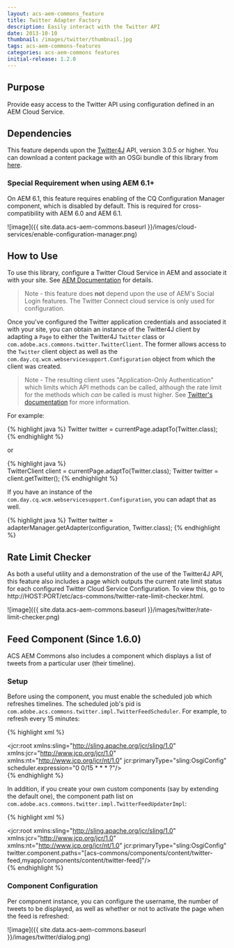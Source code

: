 ```yaml
---
layout: acs-aem-commons_feature
title: Twitter Adapter Factory
description: Easily interact with the Twitter API
date: 2013-10-10
thumbnail: /images/twitter/thumbnail.jpg
tags: acs-aem-commons-features
categories: acs-aem-commons features
initial-release: 1.2.0
---
```


## Purpose

Provide easy access to the Twitter API using configuration defined in an AEM Cloud Service.

## Dependencies

This feature depends upon the [Twitter4J](http://twitter4j.org/) API, version 3.0.5 or higher. You can download a content package with an OSGi bundle of this library from [here](https://github.com/Adobe-Consulting-Services/com.adobe.acs.bundles.twitter4j/releases/tag/com.adobe.acs.bundles.twitter4j-1.0.0).

### Special Requirement when using AEM 6.1+

On AEM 6.1, this feature requires enabling of the CQ Configuration Manager component, which is disabled by default. This is required for cross-compatibility with AEM 6.0 and AEM 6.1.

![image]({{ site.data.acs-aem-commons.baseurl }}/images/cloud-services/enable-configuration-manager.png)

## How to Use

To use this library, configure a Twitter Cloud Service in AEM and associate it with your site. See [AEM Documentation](http://bit.ly/1i3px4i) for details.

> Note - this feature does **not** depend upon the use of AEM's Social Login features. The Twitter Connect cloud service is only used for configuration.

Once you've configured the Twitter application credentials and associated it with your site, you can obtain an instance of the Twitter4J client by adapting a `Page` to either the Twitter4J `Twitter` class or `com.adobe.acs.commons.twitter.TwitterClient`. The former allows access to the `Twitter` client object as well as the `com.day.cq.wcm.webservicesupport.Configuration` object from which the client was created.

> Note - The resulting client uses "Application-Only Authentication" which limits which API methods can be called, although the rate limit for the methods which *can* be called is must higher. See [Twitter's documentation](https://dev.twitter.com/docs/auth/application-only-auth) for more information.

For example:

{% highlight java %}
Twitter twitter = currentPage.adaptTo(Twitter.class);
{% endhighlight %}

or

{% highlight java %}   
TwitterClient client = currentPage.adaptTo(Twitter.class);
Twitter twitter = client.getTwitter();
{% endhighlight %}

If you have an instance of the `com.day.cq.wcm.webservicesupport.Configuration`, you can adapt that as well.

{% highlight java %}
Twitter twitter = adapterManager.getAdapter(configuration, Twitter.class);
{% endhighlight %}

## Rate Limit Checker

As both a useful utility and a demonstration of the use of the Twitter4J API, this feature also includes a page which outputs the current rate limit status for each configured Twitter Cloud Service Configuration. To view this, go to http://HOST:PORT/etc/acs-commons/twitter-rate-limit-checker.html.

![image]({{ site.data.acs-aem-commons.baseurl }}/images/twitter/rate-limit-checker.png)

## Feed Component (Since 1.6.0)

ACS AEM Commons also includes a component which displays a list of tweets from a particular user (their timeline).

### Setup

Before using the component, you must enable the scheduled job which refreshes timelines. The scheduled job's pid is `com.adobe.acs.commons.twitter.impl.TwitterFeedScheduler`. For example, to refresh every 15 minutes:

{% highlight xml %}   
<?xml version="1.0" encoding="UTF-8"?>
<jcr:root xmlns:sling="http://sling.apache.org/jcr/sling/1.0" xmlns:jcr="http://www.jcp.org/jcr/1.0" xmlns:nt="http://www.jcp.org/jcr/nt/1.0"
    jcr:primaryType="sling:OsgiConfig"
    scheduler.expression="0 0/15 * * * ?"/>   
{% endhighlight %}

In addition, if you create your own custom components (say by extending the default one), the component path list on `com.adobe.acs.commons.twitter.impl.TwitterFeedUpdaterImpl`:

{% highlight xml %}   
<?xml version="1.0" encoding="UTF-8"?>
<jcr:root xmlns:sling="http://sling.apache.org/jcr/sling/1.0" xmlns:jcr="http://www.jcp.org/jcr/1.0" xmlns:nt="http://www.jcp.org/jcr/nt/1.0"
    jcr:primaryType="sling:OsgiConfig"
    twitter.component.paths="[acs-commons/components/content/twitter-feed,myapp/components/content/twitter-feed]"/>   
{% endhighlight %}

### Component Configuration

Per component instance, you can configure the username, the number of tweets to be displayed, as well as whether or not to activate the page when the feed is refreshed:

![image]({{ site.data.acs-aem-commons.baseurl }}/images/twitter/dialog.png)